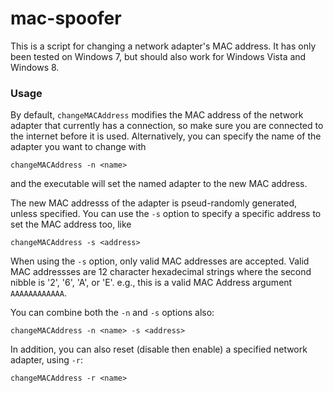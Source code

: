 # mac-spoofer

This is a script for changing a network adapter's MAC address. It has only been tested on Windows 7, but should also work for Windows Vista and Windows 8.

### Usage

By default, `changeMACAddress` modifies the MAC address of the network adapter that currently has a connection, so make sure you are connected to the internet before it is used. Alternatively, you can specify the name of the adapter you want to change with

`changeMACAddress -n <name>`

and the executable will set the named adapter to the new MAC address.

The new MAC addresss of the adapter is pseud-randomly generated, unless specified. You can use the `-s` option to specify a specific address to set the MAC address too, like

`changeMACAddress -s <address>`

When using the `-s` option, only valid MAC addresses are accepted. Valid MAC addressses are 12 character hexadecimal strings where the second nibble is '2', '6', 'A', or 'E'. e.g., this is a valid MAC Address argument `AAAAAAAAAAAA`.

You can combine both the `-n` and `-s` options also:

`changeMACAddress -n <name> -s <address>`

In addition, you can also reset (disable then enable) a specified network adapter, using `-r`:

`changeMACAddress -r <name>`
